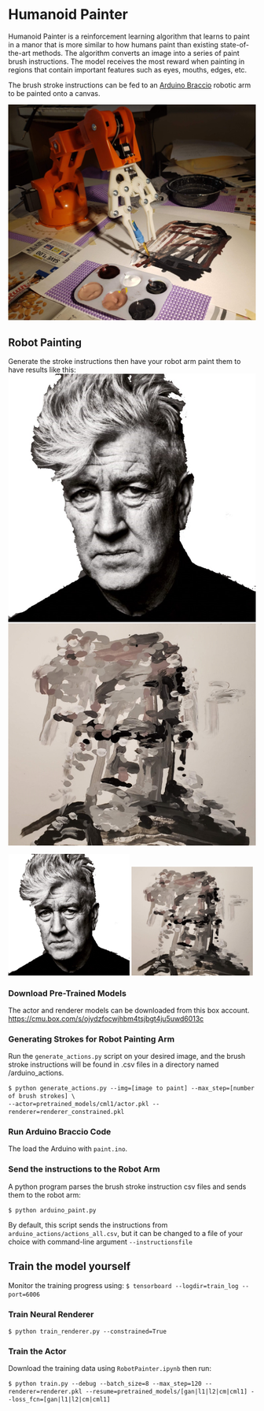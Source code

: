 # Humanoid Painter
Humanoid Painter is a reinforcement learning algorithm that learns to paint in a manor that is more similar to how humans paint than existing state-of-the-art methods.  The algorithm converts an image into a series of paint brush instructions.  The model receives the most reward when painting in regions that contain important features such as eyes, mouths, edges, etc.

The brush stroke instructions can be fed to an [Arduino Braccio](https://store.arduino.cc/usa/tinkerkit-braccio) robotic arm to be painted onto a canvas.


![Braccio Robot Arm Painter](image/braccio.jpg "Braccio Arm Paints Humanoid Painter Strokes")

## Robot Painting
Generate the stroke instructions then have your robot arm paint them to have results like this:
![A Photo of Director David Lynch](image/david_lynch.jpg "A Photo of Director David Lynch") ![A Painting of Director David Lynch](image/david_lynch_painting.jpg "A Painting of Director David Lynch")

<img src="image/david_lynch.jpg" alt="A Photo of Director David Lynch" title="A Photo of Director David Lynch" style="max-width: 49%;">
<img src="image/david_lynch_painting.jpg" alt="A Painting of Director David Lynch" title="A Painting of Director David Lynch" style="max-width: 49%;">

### Download Pre-Trained Models
The actor and renderer models can be downloaded from this box account.
https://cmu.box.com/s/ojydzfocwjhbm4tsjbgt4ju5uwd6013c

### Generating Strokes for Robot Painting Arm
Run the `generate_actions.py` script on your desired image, and the brush stroke instructions will be found in .csv files in a directory named /arduino_actions.
```
$ python generate_actions.py --img=[image to paint] --max_step=[number of brush strokes] \
--actor=pretrained_models/cml1/actor.pkl --renderer=renderer_constrained.pkl
```
### Run Arduino Braccio Code
The load the Arduino with `paint.ino`.
### Send the instructions to the Robot Arm
A python program parses the brush stroke instruction csv files and sends them to the robot arm:
```
$ python arduino_paint.py
```
By default, this script sends the instructions from `arduino_actions/actions_all.csv`, but it can be changed to a file of your choice with command-line argument `--instructionsfile`

## Train the model yourself
Monitor the training progress using: `$ tensorboard --logdir=train_log --port=6006`
### Train Neural Renderer
```
$ python train_renderer.py --constrained=True
```
### Train the Actor
Download the training data using `RobotPainter.ipynb` then run:
```
$ python train.py --debug --batch_size=8 --max_step=120 --renderer=renderer.pkl --resume=pretrained_models/[gan|l1|l2|cm|cml1] --loss_fcn=[gan|l1|l2|cm|cml1]
```
